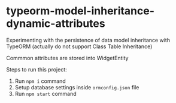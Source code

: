 # typeorm-model-inheritance-dynamic-attributes

Experimenting with the persistence of data model inheritance with TypeORM (actually do not support Class Table Inheritance)

Commmon attributes are stored into WidgetEntity

Steps to run this project:

1. Run `npm i` command
2. Setup database settings inside `ormconfig.json` file
3. Run `npm start` command
